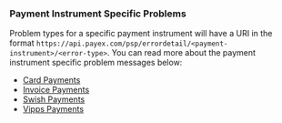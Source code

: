 ### Payment Instrument Specific Problems

Problem types for a specific payment instrument will have a URI in the format
`https://api.payex.com/psp/errordetail/<payment-instrument>/<error-type>`. You
can read more about the payment instrument specific problem messages below:

*   [Card Payments][card-problems]
*   [Invoice Payments][invoice-problems]
*   [Swish Payments][swish-problems]
*   [Vipps Payments][vipps-problems]

[swish-problems]: /payments/swish/other-features#swish-api-errors
[vipps-problems]: /payments/vipps/other-features#problems
[card-problems]: /payments/card/other-features#problems
[invoice-problems]: /payments/invoice/other-features#problems
